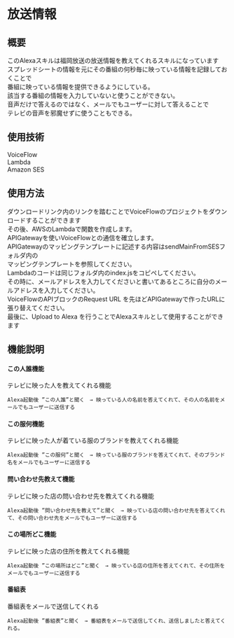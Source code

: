 # 放送情報
## 概要

 このAlexaスキルは福岡放送の放送情報を教えてくれるスキルになっています  
 スプレッドシートの情報を元にその番組の何秒毎に映っている情報を記録しておくことで  
 番組に映っている情報を提供できるようにしている。  
 該当する番組の情報を入力していないと使うことができない。  
 音声だけで答えるのではなく、メールでもユーザーに対して答えることで  
 テレビの音声を邪魔せずに使うこともできる。

## 使用技術

VoiceFlow  
Lambda  
Amazon SES  

## 使用方法

ダウンロードリンク内のリンクを踏むことでVoiceFlowのプロジェクトをダウンロードすることができます  
その後、AWSのLambdaで関数を作成します。  
APIGatewayを使いVoiceFlowとの通信を確立します。  
APIGatewayのマッピングテンプレートに記述する内容はsendMainFromSESフォルダ内の  
マッピングテンプレートを参照してください。  
Lambdaのコードは同じフォルダ内のindex.jsをコピペしてください。  
その時に、メールアドレスを入力してくださいと書いてあるところに自分のメールアドレスを入力してください。  
VoiceFlowのAPIブロックのRequest URL を先ほどAPIGatewayで作ったURLに張り替えてください。  
最後に、Upload to Alexa を行うことでAlexaスキルとして使用することができます  


## 機能説明

#### この人誰機能
テレビに映った人を教えてくれる機能
```
Alexa起動後 ”この人誰”と聞く　→ 映っている人の名前を答えてくれて、その人の名前をメールでもユーザーに送信する
```

#### この服何機能
テレビに映った人が着ている服のブランドを教えてくれる機能
```
Alexa起動後 ”この服何”と聞く　→ 映っている服のブランドを答えてくれて、そのブランド名をメールでもユーザーに送信する
```

#### 問い合わせ先教えて機能
テレビに映った店の問い合わせ先を教えてくれる機能
```
Alexa起動後 ”問い合わせ先を教えて”と聞く　→ 映っている店の問い合わせ先を答えてくれて、その問い合わせ先をメールでもユーザーに送信する
```

#### この場所どこ機能
テレビに映った店の住所を教えてくれる機能
```
Alexa起動後 ”この場所はどこ”と聞く　→ 映っている店の住所を答えてくれて、その住所をメールでもユーザーに送信する
```

#### 番組表
番組表をメールで送信してくれる
```
Alexa起動後 ”番組表”と聞く　→ 番組表をメールで送信してくれ、送信しましたと答えてくれる。
```




